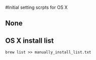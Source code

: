 #Initial setting scrpts for OS X

## None

## OS X install list
`brew list >> manually_install_list.txt`